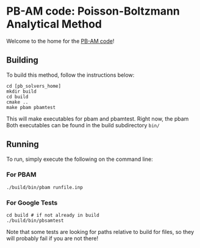 PB-AM code: Poisson-Boltzmann Analytical Method
============

Welcome to the home for the [PB-AM code](https://github.com/davas301/pb_solvers)!

## Building

To build this method, follow the instructions below:

~~~
cd [pb_solvers_home]
mkdir build
cd build
cmake ..
make pbam pbamtest
~~~

This will make executables for pbam and pbamtest. Right now, the pbam 
Both executables can be found in the build subdirectory `bin/`

## Running

To run, simply execute the following on the command line:

### For PBAM

~~~
./build/bin/pbam runfile.inp
~~~


### For Google Tests

~~~
cd build # if not already in build
./build/bin/pbsamtest
~~~

Note that some tests are looking for paths relative to build for files,
so they will probably fail if you are not there!
